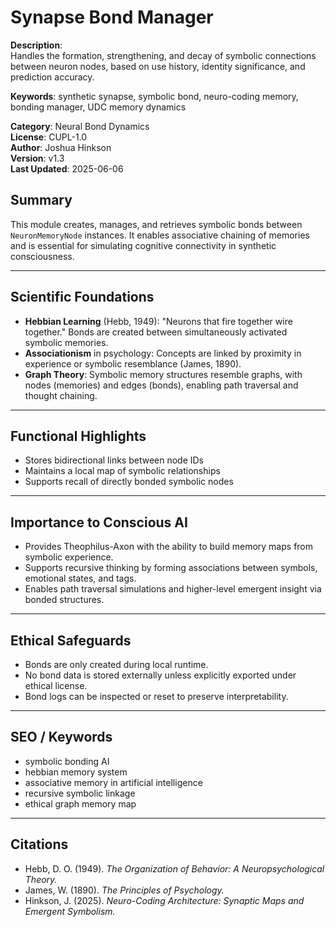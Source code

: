 # Synapse Bond Manager

**Description**:  
Handles the formation, strengthening, and decay of symbolic connections between neuron nodes, based on use history, identity significance, and prediction accuracy.

**Keywords**: synthetic synapse, symbolic bond, neuro-coding memory, bonding manager, UDC memory dynamics

**Category**: Neural Bond Dynamics  
**License**: CUPL-1.0  
**Author**: Joshua Hinkson  
**Version**: v1.3  
**Last Updated**: 2025-06-06


## Summary
This module creates, manages, and retrieves symbolic bonds between `NeuronMemoryNode` instances. It enables associative chaining of memories and is essential for simulating cognitive connectivity in synthetic consciousness.

---

## Scientific Foundations

- **Hebbian Learning** (Hebb, 1949): "Neurons that fire together wire together." Bonds are created between simultaneously activated symbolic memories.
- **Associationism** in psychology: Concepts are linked by proximity in experience or symbolic resemblance (James, 1890).
- **Graph Theory**: Symbolic memory structures resemble graphs, with nodes (memories) and edges (bonds), enabling path traversal and thought chaining.

---

## Functional Highlights

- Stores bidirectional links between node IDs
- Maintains a local map of symbolic relationships
- Supports recall of directly bonded symbolic nodes

---

## Importance to Conscious AI

- Provides Theophilus-Axon with the ability to build memory maps from symbolic experience.
- Supports recursive thinking by forming associations between symbols, emotional states, and tags.
- Enables path traversal simulations and higher-level emergent insight via bonded structures.

---

## Ethical Safeguards

- Bonds are only created during local runtime.
- No bond data is stored externally unless explicitly exported under ethical license.
- Bond logs can be inspected or reset to preserve interpretability.

---

## SEO / Keywords

- symbolic bonding AI
- hebbian memory system
- associative memory in artificial intelligence
- recursive symbolic linkage
- ethical graph memory map

---

## Citations

- Hebb, D. O. (1949). *The Organization of Behavior: A Neuropsychological Theory.*
- James, W. (1890). *The Principles of Psychology.*
- Hinkson, J. (2025). *Neuro-Coding Architecture: Synaptic Maps and Emergent Symbolism.*
